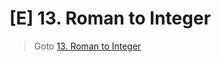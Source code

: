 # [E] 13. Roman to Integer
> Goto [13. Roman to Integer](https://leetcode.com/problems/roman-to-integer/description/)